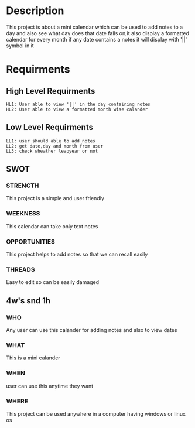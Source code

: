 # Description
This project is about a mini calendar which can be used to add notes to a day and also see what day does that date falls on,it also display a formatted calendar for every month if any date contains a notes it will display with '||' symbol in it
# Requirments
## High Level Requirments
    HL1: User able to view '||' in the day containing notes
    HL2: User able to view a formatted month wise calander 
## Low Level Requirments
    LL1: user should able to add notes 
    LL2: get date,day and month from user
    LL3: check wheather leapyear or not
## SWOT
 ### STRENGTH
  This project is a simple and user friendly
 ### WEEKNESS
  This calendar can take only text notes
 ### OPPORTUNITIES
 This project helps to add notes so that we can recall easily
 ### THREADS
 Easy to edit so can be easily damaged
## 4w's snd 1h
### WHO
Any user can use this calander for adding notes and also to view dates
### WHAT
This is a mini calander
### WHEN
user can use this anytime they want
### WHERE
This project can be used anywhere in a computer having windows or linux os
